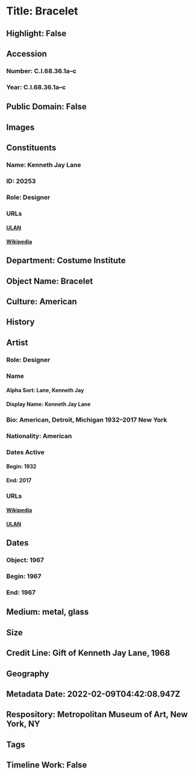 # Title: Bracelet
## Highlight: False
## Accession
### Number: C.I.68.36.1a–c
### Year: C.I.68.36.1a–c
## Public Domain: False
## Images
## Constituents
### Name: Kenneth Jay Lane
### ID: 20253
### Role: Designer
### URLs
#### [ULAN](http://vocab.getty.edu/page/ulan/500524661)
#### [Wikipedia](https://www.wikidata.org/wiki/Q6390263)
## Department: Costume Institute
## Object Name: Bracelet
## Culture: American
## History
## Artist
### Role: Designer
### Name
#### Alpha Sort: Lane, Kenneth Jay
#### Display Name: Kenneth Jay Lane
### Bio: American, Detroit, Michigan 1932–2017 New York
### Nationality: American
### Dates Active
#### Begin: 1932
#### End: 2017
### URLs
#### [Wikipedia](https://www.wikidata.org/wiki/Q6390263)
#### [ULAN](http://vocab.getty.edu/page/ulan/500524661)
## Dates
### Object: 1967
### Begin: 1967
### End: 1967
## Medium: metal, glass
## Size
## Credit Line: Gift of Kenneth Jay Lane, 1968
## Geography
## Metadata Date: 2022-02-09T04:42:08.947Z
## Respository: Metropolitan Museum of Art, New York, NY
## Tags
## Timeline Work: False